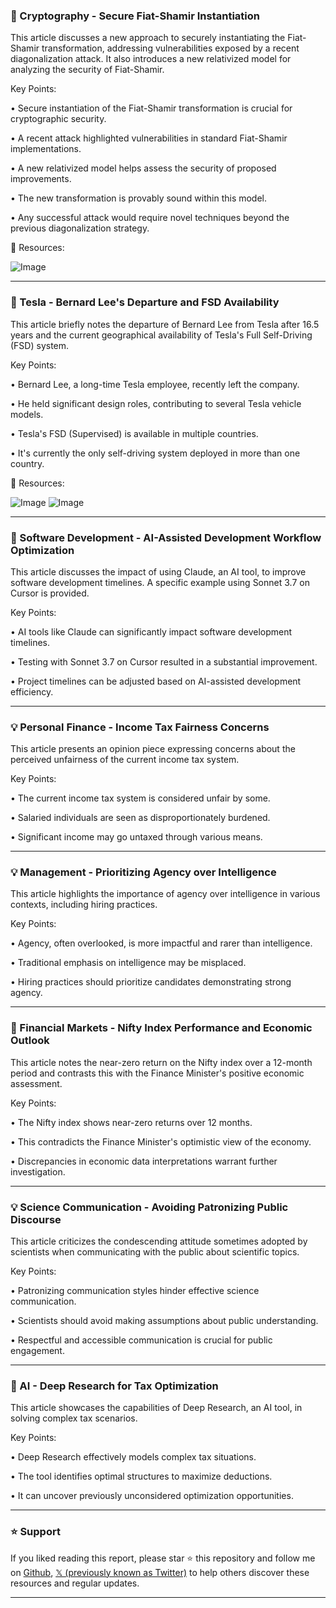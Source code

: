 ### 🤖 Cryptography - Secure Fiat-Shamir Instantiation

This article discusses a new approach to securely instantiating the Fiat-Shamir transformation, addressing vulnerabilities exposed by a recent diagonalization attack.  It also introduces a new relativized model for analyzing the security of Fiat-Shamir.

Key Points:

• Secure instantiation of the Fiat-Shamir transformation is crucial for cryptographic security.


• A recent attack highlighted vulnerabilities in standard Fiat-Shamir implementations.


• A new relativized model helps assess the security of proposed improvements.


• The new transformation is provably sound within this model.


•  Any successful attack would require novel techniques beyond the previous diagonalization strategy.


🔗 Resources:

![Image](https://pbs.twimg.com/media/GkpE4iuXUAMqTUp?format=png&name=small)


---

### 🤖 Tesla - Bernard Lee's Departure and FSD Availability

This article briefly notes the departure of Bernard Lee from Tesla after 16.5 years and the current geographical availability of Tesla's Full Self-Driving (FSD) system.

Key Points:

• Bernard Lee, a long-time Tesla employee, recently left the company.


• He held significant design roles, contributing to several Tesla vehicle models.


• Tesla's FSD (Supervised) is available in multiple countries.


• It's currently the only self-driving system deployed in more than one country.



🔗 Resources:

![Image](https://pbs.twimg.com/media/Gkm_iljWYAAC9S2?format=jpg&name=small)
![Image](https://pbs.twimg.com/media/Gkm_jETXMAAUJts?format=jpg&name=small)


---

### 🚀 Software Development - AI-Assisted Development Workflow Optimization

This article discusses the impact of using Claude, an AI tool, to improve software development timelines.  A specific example using Sonnet 3.7 on Cursor is provided.

Key Points:

• AI tools like Claude can significantly impact software development timelines.


• Testing with Sonnet 3.7 on Cursor resulted in a substantial improvement.


• Project timelines can be adjusted based on AI-assisted development efficiency.



---

### 💡 Personal Finance - Income Tax Fairness Concerns

This article presents an opinion piece expressing concerns about the perceived unfairness of the current income tax system.

Key Points:

• The current income tax system is considered unfair by some.


• Salaried individuals are seen as disproportionately burdened.


•  Significant income may go untaxed through various means.



---

### 💡 Management - Prioritizing Agency over Intelligence

This article highlights the importance of agency over intelligence in various contexts, including hiring practices.

Key Points:

• Agency, often overlooked, is more impactful and rarer than intelligence.


• Traditional emphasis on intelligence may be misplaced.


• Hiring practices should prioritize candidates demonstrating strong agency.



---

### 🤖 Financial Markets - Nifty Index Performance and Economic Outlook

This article notes the near-zero return on the Nifty index over a 12-month period and contrasts this with the Finance Minister's positive economic assessment.

Key Points:

• The Nifty index shows near-zero returns over 12 months.


• This contradicts the Finance Minister's optimistic view of the economy.


• Discrepancies in economic data interpretations warrant further investigation.



---

### 💡 Science Communication - Avoiding Patronizing Public Discourse

This article criticizes the condescending attitude sometimes adopted by scientists when communicating with the public about scientific topics.

Key Points:

• Patronizing communication styles hinder effective science communication.


•  Scientists should avoid making assumptions about public understanding.


• Respectful and accessible communication is crucial for public engagement.



---

### 🚀 AI - Deep Research for Tax Optimization

This article showcases the capabilities of Deep Research, an AI tool, in solving complex tax scenarios.

Key Points:

• Deep Research effectively models complex tax situations.


• The tool identifies optimal structures to maximize deductions.


• It can uncover previously unconsidered optimization opportunities.


---

### ⭐️ Support

If you liked reading this report, please star ⭐️ this repository and follow me on [Github](https://github.com/Drix10), [𝕏 (previously known as Twitter)](https://x.com/DRIX_10_) to help others discover these resources and regular updates.

---